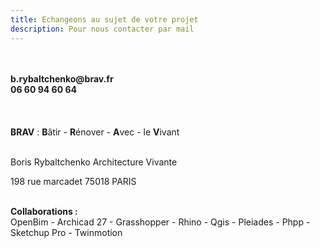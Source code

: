 ```yaml
---
title: Echangeons au sujet de votre projet
description: Pour nous contacter par mail
---
```

</br>
</br>
<b>b.rybaltchenko@brav.fr</b>
</br>
<b> 06 60 94 60 64 </b>
</br>
</br>
</br>
</br>
<b>BRAV</b> :   <b>B</b>âtir  -  <b>R</b>énover  -  <b>A</b>vec  -  le <b>V</b>ivant<br><br>

Boris Rybaltchenko Architecture Vivante

198 rue marcadet
75018 PARIS
</br>
</br>

<b>Collaborations : </b> </br> OpenBim - Archicad 27 - Grasshopper - Rhino - Qgis - Pleiades - Phpp - Sketchup Pro - Twinmotion </br>
